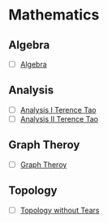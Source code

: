 # Mathematics

## Algebra

  - [ ] [Algebra](https://math24.files.wordpress.com/2013/02/algebra-serge-lang.pdf)

## Analysis

  - [ ] [Analysis I Terence Tao](https://math.unm.edu/~crisp/courses/math401/tao.pdf)
  - [ ] [Analysis II Terence Tao](https://www.springer.com/gp/book/9789811018046)

## Graph Theroy

  - [ ] [Graph Theroy](http://math.tut.fi/~ruohonen/GT_English.pdf)
  
 ## Topology
  
  - [ ] [Topology without Tears](http://www.topologywithouttears.net/topbook.pdf)
